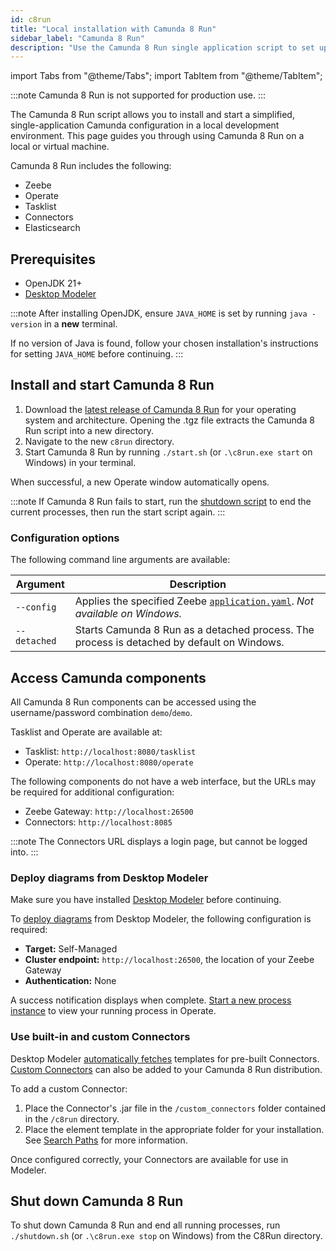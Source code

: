 ```yaml
---
id: c8run
title: "Local installation with Camunda 8 Run"
sidebar_label: "Camunda 8 Run"
description: "Use the Camunda 8 Run single application script to set up a local development environment."
---
```


import Tabs from "@theme/Tabs";
import TabItem from "@theme/TabItem";

:::note
Camunda 8 Run is not supported for production use.
:::

The Camunda 8 Run script allows you to install and start a simplified, single-application Camunda configuration in a local development environment. This page guides you through using Camunda 8 Run on a local or virtual machine.

Camunda 8 Run includes the following:

- Zeebe
- Operate
- Tasklist
- Connectors
- Elasticsearch

## Prerequisites

- OpenJDK 21+
- [Desktop Modeler](/components/modeler/desktop-modeler/install-the-modeler.md)

:::note
After installing OpenJDK, ensure `JAVA_HOME` is set by running `java -version` in a **new** terminal.

If no version of Java is found, follow your chosen installation's instructions for setting `JAVA_HOME` before continuing.
:::

## Install and start Camunda 8 Run

1. Download the [latest release of Camunda 8 Run](https://github.com/camunda/camunda/releases/tag/c8run-8.6.0-alpha5) for your operating system and architecture. Opening the .tgz file extracts the Camunda 8 Run script into a new directory.
2. Navigate to the new `c8run` directory.
3. Start Camunda 8 Run by running `./start.sh` (or `.\c8run.exe start` on Windows) in your terminal.

When successful, a new Operate window automatically opens.

:::note
If Camunda 8 Run fails to start, run the [shutdown script](#shut-down-camunda-8-run) to end the current processes, then run the start script again.
:::

### Configuration options

The following command line arguments are available:

| Argument     | Description                                                                                                                                  |
| ------------ | -------------------------------------------------------------------------------------------------------------------------------------------- |
| `--config`   | Applies the specified Zeebe [`application.yaml`](/self-managed/zeebe-deployment/configuration/configuration.md). _Not available on Windows._ |
| `--detached` | Starts Camunda 8 Run as a detached process. The process is detached by default on Windows.                                                   |

## Access Camunda components

All Camunda 8 Run components can be accessed using the username/password combination `demo`/`demo`.

Tasklist and Operate are available at:

- Tasklist: `http://localhost:8080/tasklist`
- Operate: `http://localhost:8080/operate`

The following components do not have a web interface, but the URLs may be required for additional configuration:

- Zeebe Gateway: `http://localhost:26500`
- Connectors: `http://localhost:8085`

:::note
The Connectors URL displays a login page, but cannot be logged into.
:::

### Deploy diagrams from Desktop Modeler

Make sure you have installed [Desktop Modeler](/components/modeler/desktop-modeler/install-the-modeler.md) before continuing.

To [deploy diagrams](/self-managed/modeler/desktop-modeler/deploy-to-self-managed.md) from Desktop Modeler, the following configuration is required:

- **Target:** Self-Managed
- **Cluster endpoint:** `http://localhost:26500`, the location of your Zeebe Gateway
- **Authentication:** None

A success notification displays when complete. [Start a new process instance](/components/modeler/desktop-modeler/start-instance.md) to view your running process in Operate.

### Use built-in and custom Connectors

Desktop Modeler [automatically fetches](/components/modeler/desktop-modeler/use-connectors.md/#automatic-connector-template-fetching) templates for pre-built Connectors. [Custom Connectors](/components/connectors/custom-built-connectors/connector-sdk.md) can also be added to your Camunda 8 Run distribution.

To add a custom Connector:

1. Place the Connector's .jar file in the `/custom_connectors` folder contained in the `/c8run` directory.
2. Place the element template in the appropriate folder for your installation. See [Search Paths](/components/modeler/desktop-modeler/search-paths/search-paths.md) for more information.

Once configured correctly, your Connectors are available for use in Modeler.

## Shut down Camunda 8 Run

To shut down Camunda 8 Run and end all running processes, run `./shutdown.sh` (or `.\c8run.exe stop` on Windows) from the C8Run directory.
